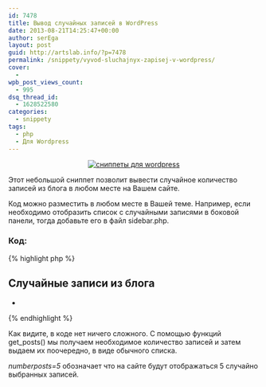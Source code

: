 ```yaml
---
id: 7478
title: Вывод случайных записей в WordPress
date: 2013-08-21T14:25:47+00:00
author: serEga
layout: post
guid: http://artslab.info/?p=7478
permalink: /snippety/vyvod-sluchajnyx-zapisej-v-wordpress/
cover:
  -
wpb_post_views_count:
  - 995
dsq_thread_id:
  - 1628522580
categories:
  - snippety
tags:
  - php
  - Для Wordpress
---
```

<center>
  <a href="http://googledrive.com/host/0B9lHVSSSdxdxd0hjdUdmRzY3Tjg/sluchainie_zapisi_wordpress.png"><img src="http://googledrive.com/host/0B9lHVSSSdxdxd0hjdUdmRzY3Tjg/sluchainie_zapisi_wordpress.png" alt="сниппеты для wordpress" class="aligncenter wp-image-7479" srcset="http://googledrive.com/host/0B9lHVSSSdxdxd0hjdUdmRzY3Tjg/sluchainie_zapisi_wordpress.png 355w, http://googledrive.com/host/0B9lHVSSSdxdxd0hjdUdmRzY3Tjg/sluchainie_zapisi_wordpress-300x186.png 300w" sizes="(max-width: 355px) 100vw, 355px" /></a>
</center>

Этот небольшой сниппет позволит вывести случайное количество записей из блога в любом месте на Вашем сайте.

<!--more-->

Код можно разместить в любом месте в Вашей теме. Например, если необходимо отобразить список с случайными записями в боковой панели, тогда добавьте его в файл sidebar.php.

### Код:

{% highlight php %}

<h2>Случайные записи из блога</h2>

<ul>

<?php

$rand\_posts = get\_posts(&#8216;numberposts=5&orderby=rand&#8217;);

foreach( $rand_posts as $post ) :

?>

<li><a href="<?php the\_permalink(); ?>"><?php the\_title(); ?></a></li>

<?php endforeach; ?>

</ul>

{% endhighlight %}

Как видите, в коде нет ничего сложного. С помощью функций get_posts() мы получаем необходимое количество записей и затем выдаем их поочередно, в виде обычного списка.

_numberposts=5_ обозначает что на сайте будут отображаться 5 случайно выбранных записей.